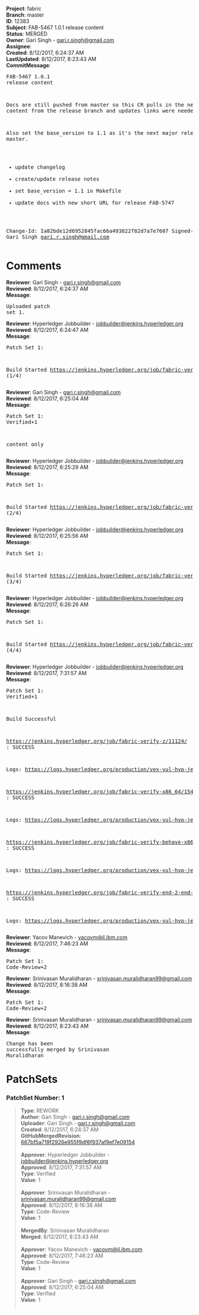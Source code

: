 <strong>Project</strong>: fabric<br><strong>Branch</strong>: master<br><strong>ID</strong>: 12383<br><strong>Subject</strong>: FAB-5467 1.0.1 release content<br><strong>Status</strong>: MERGED<br><strong>Owner</strong>: Gari Singh - gari.r.singh@gmail.com<br><strong>Assignee</strong>:<br><strong>Created</strong>: 8/12/2017, 6:24:37 AM<br><strong>LastUpdated</strong>: 8/12/2017, 8:23:43 AM<br><strong>CommitMessage</strong>:<br><pre>FAB-5467 1.0.1 release content

Docs are still pushed from master so
this CR pulls in the needed content
from the release branch and updates
links were needed.

Also set the base_version to 1.1 as
it's the next major release from
master.

- update changelog
- create/update release notes
- set base_version = 1.1 in Makefile
- update docs with new short URL for
release FAB-5747

Change-Id: Ia82bde12d6952845fac66a493822f82d7a7e7607
Signed-off-by: Gari Singh <gari.r.singh@gmail.com>
</pre><h1>Comments</h1><strong>Reviewer</strong>: Gari Singh - gari.r.singh@gmail.com<br><strong>Reviewed</strong>: 8/12/2017, 6:24:37 AM<br><strong>Message</strong>: <pre>Uploaded patch set 1.</pre><strong>Reviewer</strong>: Hyperledger Jobbuilder - jobbuilder@jenkins.hyperledger.org<br><strong>Reviewed</strong>: 8/12/2017, 6:24:47 AM<br><strong>Message</strong>: <pre>Patch Set 1:

Build Started https://jenkins.hyperledger.org/job/fabric-verify-z/11124/ (1/4)</pre><strong>Reviewer</strong>: Gari Singh - gari.r.singh@gmail.com<br><strong>Reviewed</strong>: 8/12/2017, 6:25:04 AM<br><strong>Message</strong>: <pre>Patch Set 1: Verified+1

content only</pre><strong>Reviewer</strong>: Hyperledger Jobbuilder - jobbuilder@jenkins.hyperledger.org<br><strong>Reviewed</strong>: 8/12/2017, 6:25:29 AM<br><strong>Message</strong>: <pre>Patch Set 1:

Build Started https://jenkins.hyperledger.org/job/fabric-verify-x86_64/15497/ (2/4)</pre><strong>Reviewer</strong>: Hyperledger Jobbuilder - jobbuilder@jenkins.hyperledger.org<br><strong>Reviewed</strong>: 8/12/2017, 6:25:56 AM<br><strong>Message</strong>: <pre>Patch Set 1:

Build Started https://jenkins.hyperledger.org/job/fabric-verify-behave-x86_64/9516/ (3/4)</pre><strong>Reviewer</strong>: Hyperledger Jobbuilder - jobbuilder@jenkins.hyperledger.org<br><strong>Reviewed</strong>: 8/12/2017, 6:26:26 AM<br><strong>Message</strong>: <pre>Patch Set 1:

Build Started https://jenkins.hyperledger.org/job/fabric-verify-end-2-end-x86_64/7028/ (4/4)</pre><strong>Reviewer</strong>: Hyperledger Jobbuilder - jobbuilder@jenkins.hyperledger.org<br><strong>Reviewed</strong>: 8/12/2017, 7:31:57 AM<br><strong>Message</strong>: <pre>Patch Set 1: Verified+1

Build Successful 

https://jenkins.hyperledger.org/job/fabric-verify-z/11124/ : SUCCESS

Logs: https://logs.hyperledger.org/production/vex-yul-hyp-jenkins-1/fabric-verify-z/11124

https://jenkins.hyperledger.org/job/fabric-verify-x86_64/15497/ : SUCCESS

Logs: https://logs.hyperledger.org/production/vex-yul-hyp-jenkins-1/fabric-verify-x86_64/15497

https://jenkins.hyperledger.org/job/fabric-verify-behave-x86_64/9516/ : SUCCESS

Logs: https://logs.hyperledger.org/production/vex-yul-hyp-jenkins-1/fabric-verify-behave-x86_64/9516

https://jenkins.hyperledger.org/job/fabric-verify-end-2-end-x86_64/7028/ : SUCCESS

Logs: https://logs.hyperledger.org/production/vex-yul-hyp-jenkins-1/fabric-verify-end-2-end-x86_64/7028</pre><strong>Reviewer</strong>: Yacov Manevich - yacovm@il.ibm.com<br><strong>Reviewed</strong>: 8/12/2017, 7:46:23 AM<br><strong>Message</strong>: <pre>Patch Set 1: Code-Review+2</pre><strong>Reviewer</strong>: Srinivasan Muralidharan - srinivasan.muralidharan99@gmail.com<br><strong>Reviewed</strong>: 8/12/2017, 8:16:38 AM<br><strong>Message</strong>: <pre>Patch Set 1: Code-Review+2</pre><strong>Reviewer</strong>: Srinivasan Muralidharan - srinivasan.muralidharan99@gmail.com<br><strong>Reviewed</strong>: 8/12/2017, 8:23:43 AM<br><strong>Message</strong>: <pre>Change has been successfully merged by Srinivasan Muralidharan</pre><h1>PatchSets</h1><h3>PatchSet Number: 1</h3><blockquote><strong>Type</strong>: REWORK<br><strong>Author</strong>: Gari Singh - gari.r.singh@gmail.com<br><strong>Uploader</strong>: Gari Singh - gari.r.singh@gmail.com<br><strong>Created</strong>: 8/12/2017, 6:24:37 AM<br><strong>GitHubMergedRevision</strong>: [667bf5a719f2926e955f9df6f937af9ef7e09154](https://github.com/hyperledger-gerrit-archive/fabric/commit/667bf5a719f2926e955f9df6f937af9ef7e09154)<br><br><strong>Approver</strong>: Hyperledger Jobbuilder - jobbuilder@jenkins.hyperledger.org<br><strong>Approved</strong>: 8/12/2017, 7:31:57 AM<br><strong>Type</strong>: Verified<br><strong>Value</strong>: 1<br><br><strong>Approver</strong>: Srinivasan Muralidharan - srinivasan.muralidharan99@gmail.com<br><strong>Approved</strong>: 8/12/2017, 8:16:38 AM<br><strong>Type</strong>: Code-Review<br><strong>Value</strong>: 1<br><br><strong>MergedBy</strong>: Srinivasan Muralidharan<br><strong>Merged</strong>: 8/12/2017, 8:23:43 AM<br><br><strong>Approver</strong>: Yacov Manevich - yacovm@il.ibm.com<br><strong>Approved</strong>: 8/12/2017, 7:46:23 AM<br><strong>Type</strong>: Code-Review<br><strong>Value</strong>: 1<br><br><strong>Approver</strong>: Gari Singh - gari.r.singh@gmail.com<br><strong>Approved</strong>: 8/12/2017, 6:25:04 AM<br><strong>Type</strong>: Verified<br><strong>Value</strong>: 1<br><br></blockquote>